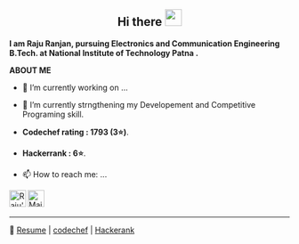 <h2 align="Center">  Hi there <img src="https://media.giphy.com/media/WUlplcMpOCEmTGBtBW/giphy.gif" width="30"> </h3>


**I am Raju Ranjan, pursuing **Electronics and Communication Engineering** B.Tech. at **National Institute of Technology Patna** .**

**ABOUT ME**

- 🔭 I’m currently working on ...
- 🌱 I’m currently strngthening my Developement and Competitive Programing skill.
- **Codechef rating : 1793 (3⭐)**. </br>
- **Hackerrank : 6⭐**. </br>

- 📫 How to reach me: ...


<a href="https://www.linkedin.com/in/raju-ranjan-769839169/">
  <img align="left" alt="Raju's Linkdein" width="30px" src="https://cdn.jsdelivr.net/npm/simple-icons@v3/icons/linkedin.svg" />


</a>
<a href="rajur.ug18.ec@nitp.ac.in">
  <img align="left" alt="Mail to RAJU" width="30px" src="https://www.flaticon.com/svg/vstatic/svg/60/60543.svg?token=exp=1614325189~hmac=e29944d79de7c19d7537cf197a9b7f6e" />


</a>
<br>
<br>
<hr>

 

  
:pencil: [Resume](https://github.com/rajutges/resume/blob/main/RESUME_Raju_Ranjan.pdf)  |  [codechef](https://www.codechef.com/users/raju_tges)  |  [Hackerank](https://www.hackerrank.com/rajutges)
